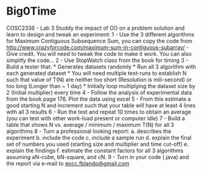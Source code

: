 # Big0Time
COSC2336 - Lab 3  Studdy the impact of O() on a problem solution and learn to design and tweak an experiment: 1 - Use the 3 different algorithms for Maximum Contiguous Subsequence Sum, you can copy the code from http://www.crazyforcode.com/maximum-sum-in-contiguous-subarray/ - Give credit. You will need to tweak the code to make it work. You can also simplify the code... 2 - Use StopWatch class from the book for timing 3 - Build a tester that:   * Generates datasets randomly   * Run all 3 algorithm with each generated dataset   * You will need multiple test-runs to establish N such that value of T(N) are neither too short (Resolution is mili-second) or too long (Longer than ~ 1 day)   * Initially loop multiplying the dataset size by 2 (Initial multiplier) every time 4 - Follow the analysis of experimental data from the book page 176. Plot the data using excel 5 - From this estimate a good starting N and increment such that your table will have at least 4 lines with all 3 results 6 - Run the test and repeat 10 times to obtain an average (you can test with other work-load present or computer idle) 7 - Build a table that shows N vs. average / minimum / maximum T(N) for all 3 algorithms 8 - Turn a professional looking report:   a. describes the experiment   b. include the code   c. include a sample run   d. explain the final set of numbers you used (starting size and multiplier and time cut-off)   e. explain the findings   f. estimate the constant factors for all 3 algorithms assuming aN-cube, bN-square, and cN.  9 - Turn in your code (.java) and the report via e-mail to epcc.fblando@gmail.com
